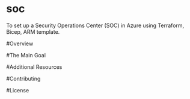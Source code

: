 # soc
To set up a Security Operations Center (SOC) in Azure using Terraform, Bicep, ARM template.  

#Overview

#The Main Goal

#Additional Resources

#Contributing

#License
